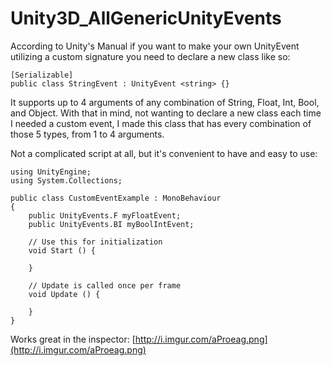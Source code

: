 # Unity3D_AllGenericUnityEvents

According to Unity's Manual if you want to make your own UnityEvent utilizing a custom signature you need to declare a new class like so:

```
[Serializable]
public class StringEvent : UnityEvent <string> {}
```

It supports up to 4 arguments of any combination of String, Float, Int, Bool, and Object.
With that in mind, not wanting to declare a new class each time I needed a custom event, I made this class that has every combination of those 5 types, from 1 to 4 arguments.

Not a complicated script at all, but it's convenient to have and easy to use:

```
using UnityEngine;
using System.Collections;

public class CustomEventExample : MonoBehaviour 
{
    public UnityEvents.F myFloatEvent;
    public UnityEvents.BI myBoolIntEvent;

    // Use this for initialization
    void Start () {

    }

    // Update is called once per frame
    void Update () {

    }
}
```

Works great in the inspector: [http://i.imgur.com/aProeag.png](http://i.imgur.com/aProeag.png)
